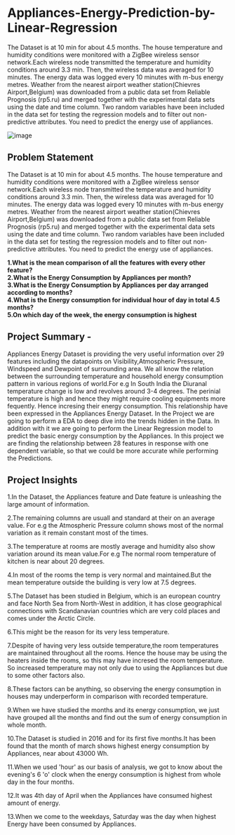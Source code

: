 # Appliances-Energy-Prediction-by-Linear-Regression
The Dataset is at 10 min for about 4.5 months. The house temperature and humidity conditions were monitored with a ZigBee wireless sensor network.Each wireless node transmitted the temperature and humidity conditions around 3.3 min. Then, the wireless data was averaged for 10 minutes. The energy data was logged every 10 minutes with m-bus energy metres. Weather from the nearest airport weather station(Chievres Airport,Belgium) was downloaded from a public data set from Reliable Prognosis (rp5.ru) and merged together with the experimental data sets using the date and time column. Two random variables have been included in the data set for testing the regression models and to filter out non-predictive attributes. You need to predict the energy use of appliances.

![image](https://user-images.githubusercontent.com/122529968/229991524-602ecc8b-b8a5-4343-8630-d6b1b123deac.png)


## Problem Statement
The Dataset is at 10 min for about 4.5 months. The house temperature and humidity conditions were monitored with a ZigBee wireless sensor network.Each wireless node transmitted the temperature and humidity conditions around 3.3 min. Then, the wireless data was averaged for 10 minutes. The energy data was logged every 10 minutes with m-bus energy metres. Weather from the nearest airport weather station(Chievres Airport,Belgium) was downloaded from a public data set from Reliable Prognosis (rp5.ru) and merged together with the experimental data sets using the date and time column. Two random variables have been included in the data set for testing the regression models and to filter out non-predictive attributes. You need to predict the energy use of appliances.

**1.What is the mean comparison of all the features with every other feature?\
2.What is the Energy Consumption by Appliances per month?\
3.What is the Energy Consumption by Appliances per day arranged according to months?\
4.What is the Energy consumption for individual hour of day in total 4.5 months?\
5.On which day of the week, the energy consumption is highest**

## Project Summary -
Appliances Energy Dataset is providing the very useful information over 29 features including the datapoints on Visibility,Atmospheric Pressure, Windspeed and Dewpoint of surrounding area. We all know the relation between the surrounding temperature and household energy consumption pattern in various regions of world.For e.g In South India the Diuranal temperature change is low and revolves around 3-4 degrees. The perinial temperature is high and hence they might require cooling equipments more fequently. Hence incresing their energy consumption. This relationship have been expressed in the Appliances Energy Dataset.
In the Project we are going to perform a EDA to deep dive into the trends hidden in the Data. In addition with it we are going to perform the Linear Regression model to predict the basic energy consumption by the Appliances. In this project we are finding the relationship between 28 features in response with one dependent variable, so that we could be more accurate while performing the Predictions.

## Project Insights

 1.In the Dataset, the Appliances feature and Date feature is unleashing the large amount of information.

2.The remaining columns are usuall and standard at their on an average value. For e.g the Atmospheric Pressure column shows most of the normal variation as it remain constant most of the times.

3.The temperature at rooms are mostly average and humidity also show variation around its mean value.For e.g The normal room temperature of kitchen is near about 20 degrees.

4.In most of the rooms the temp is very normal and maintained.But the mean temperature outside the building is very low at 7.5 degrees.

5.The Dataset has been studied in Belgium, which is an european country and face North Sea from North-West in addition, it has close geographical connections with Scandanavian countries which are very cold places and comes under the Arctic Circle.

6.This might be the reason for its very less temperature.

7.Despite of having very less outside temperature,the room temperatures are maintained throughout all the rooms. Hence the house may be using the heaters inside the rooms, so this may have incresed the room temperature. So increased temperature may not only due to using the Appliances but due to some other factors also.

8.These factors can be anything, so observing the energy consumption in houses may underperform in comparison with recorded temperature.

9.When we have studied the months and its energy consumption, we just have grouped all the months and find out the sum of energy consumption in whole month.

10.The Dataset is studied in 2016 and for its first five months.It has been found that the month of march shows highest energy consumption by Appliances, near about 43000 Wh.

11.When we used 'hour' as our basis of analysis, we got to know about the evening's 6 'o' clock when the energy consumption is highest from whole day in the four months.

12.It was 4th day of April when the Appliances have consumed highest amount of energy.

13.When we come to the weekdays, Saturday was the day when highest Energy have been consumed by Appliances.
